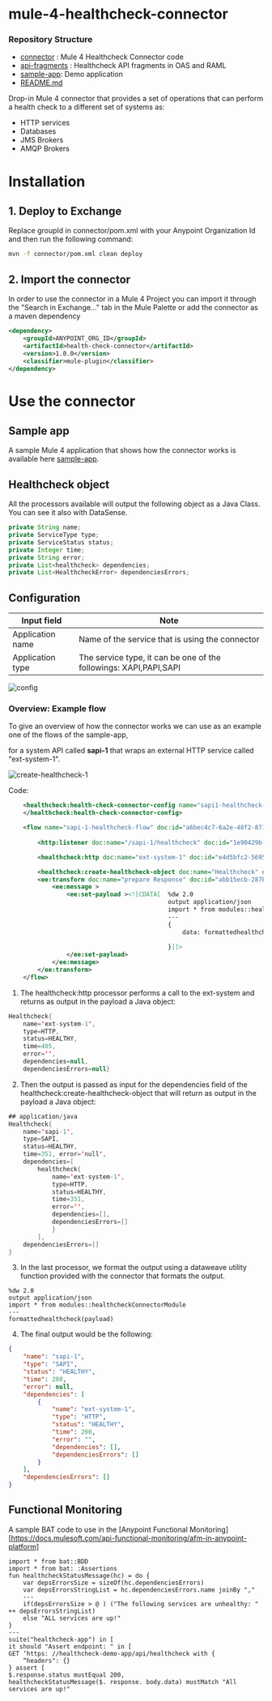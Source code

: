 # mule-4-healthcheck-connector

### Repository Structure

* [connector](/connector) : Mule 4 Healthcheck Connector code
* [api-fragments](api-fragments) : Healthcheck API fragments in OAS and RAML 
* [sample-app](sample-app): Demo application
* [README.md](README.md)

    

Drop-in Mule 4 connector that provides a set of operations that can perform a health check to a different set of systems as:
- HTTP services
- Databases
- JMS Brokers
- AMQP Brokers

# Installation

## 1. Deploy to Exchange
Replace groupId in connector/pom.xml with your Anypoint Organization Id and then run the following command:

```sh
mvn -f connector/pom.xml clean deploy
```

## 2. Import the connector

In order to use the connector in a Mule 4 Project you can import it through the "Search in Exchange..." tab in the Mule Palette or add the connector as a maven dependency

```xml
<dependency>
    <groupId>ANYPOINT_ORG_ID</groupId>
    <artifactId>health-check-connector</artifactId>
    <version>1.0.0</version>
    <classifier>mule-plugin</classifier>
</dependency>
```

# Use the connector

## Sample app
A sample Mule 4 application that shows how the connector works is available here 
[sample-app](/sample-app/README.md).

## Healthcheck object
All the processors available will output the following object as a Java Class.
You can see it also with DataSense.

```java
private String name;
private ServiceType type;
private ServiceStatus status;
private Integer time;
private String error;
private List<healthcheck> dependencies;
private List<HealthcheckError> dependenciesErrors;
```
## Configuration
 
|Input field|Note|
|---|---|
|Application name|Name of the service that is using the connector|
|Application type|The service type, it can be one of the followings: XAPI,PAPI,SAPI|

![config](connector/doc_resources/1.config.png)



### Overview: Example flow

To give an overview of how the connector works we can use as an example one of the flows of the sample-app,

for a system API called **sapi-1** that wraps an external HTTP service called "ext-system-1".


![create-healthcheck-1](connector/doc_resources/3.create-healthcheck-flow.png)

Code:
```xml
	<healthcheck:health-check-connector-config name="sapi1-healthcheck-connector-config" doc:name="Health Check Connector Health check connector config" doc:id="cb1c2c96-d380-4389-9b19-27adc10c00cf" applicationName="sapi-1" tracking:enable-default-events="false">
	</healthcheck:health-check-connector-config>

	<flow name="sapi-1-healthcheck-flow" doc:id="a6bec4c7-6a2e-48f2-871b-26975efe09f6" >
		
        <http:listener doc:name="/sapi-1/healthcheck" doc:id="1e90429b-1781-40d4-9392-7e4a2bb571e6" config-ref="healthcheck-app-listener" path="/sapi-1/healthcheck"/>

		<healthcheck:http doc:name="ext-system-1" doc:id="e4d5bfc2-5695-40ec-bc3d-fc9c6eb1649f" path="/external-system-1" serviceName="ext-system-1" configRef="external-system-1-http-request"/>

		<healthcheck:create-healthcheck-object doc:name="Healthcheck" doc:id="51986839-3aa8-4e60-93a7-e2af8fe10ff3" config-ref="sapi1-healthcheck-connector-config" services="#[[payload]]" targetValue="#[output application/json --- payload]"/>
		<ee:transform doc:name="prepare Response" doc:id="abb15ecb-287b-427c-b1f6-dd7f4c65d6be" >
			<ee:message >
				<ee:set-payload ><![CDATA[  %dw 2.0
                                            output application/json
                                            import * from modules::healthcheckConnectorModule
                                            ---
                                            {
                                                data: formattedhealthcheck(payload)
                                                
                                            }]]>
                </ee:set-payload>
			</ee:message>
		</ee:transform>
	</flow>
```

1. The healthcheck:http processor performs a call to the ext-system and returns as output in the payload a Java object:
```java
Healthcheck{
    name='ext-system-1', 
    type=HTTP, 
    status=HEALTHY, 
    time=405, 
    error='', 
    dependencies=null, 
    dependenciesErrors=null}
```

2. Then the output is passed as input for the dependencies field of the healthcheck:create-healthcheck-object that will return as output in the payload a Java object:
```java
## application/java
Healthcheck{
    name='sapi-1',
    type=SAPI,
    status=HEALTHY,
    time=351, error='null',
    dependencies=[
        healthcheck{
            name='ext-system-1', 
            type=HTTP, 
            status=HEALTHY, 
            time=351, 
            error='', 
            dependencies=[], 
            dependenciesErrors=[]
            }
        ],
    dependenciesErrors=[]
}
```

3. In the last processor, we format the output using a dataweave utility function provided with the connector that formats the output.

```dwl
%dw 2.0
output application/json
import * from modules::healthcheckConnectorModule
---
formattedhealthcheck(payload)
```

4. The final output would be the following:

```json
{
    "name": "sapi-1",
    "type": "SAPI",
    "status": "HEALTHY",
    "time": 200,
    "error": null,
    "dependencies": [
        {
            "name": "ext-system-1",
            "type": "HTTP",
            "status": "HEALTHY",
            "time": 200,
            "error": "",
            "dependencies": [],
            "dependenciesErrors": []
        }
    ],
    "dependenciesErrors": []
}

```

## Functional Monitoring

A sample BAT code to use in the [Anypoint Functional Monitoring][https://docs.mulesoft.com/api-functional-monitoring/afm-in-anypoint-platform]

```
import * from bat::BDD
import * from bat: :Assertions
fun healthcheckStatusMessage(hc) = do {
    var depsErrorsSize = sizeOf(hc.dependenciesErrors)
    var depsErrorsStringList = hc.dependenciesErrors.name joinBy ","
    ---
    if(depsErrorsSize > @ ) ("The following services are unhealthy: " ++ depsErrorsStringList)
    else "ALL services are up!"
}
---
suite("healthcheck-app") in [
it should "Assert endpoint: " in [
GET ‘https: //healthcheck-demo-app/api/healthcheck with {
    “headers": {}
} assert [
$.response.status mustEqual 200,
healthcheckStatusMessage($. response. body.data) mustMatch "All services are up!"
```



